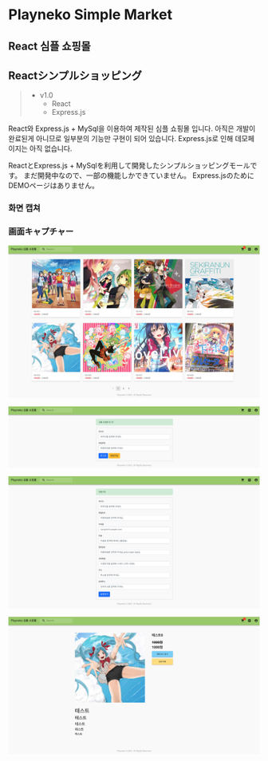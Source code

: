 # Playneko Simple Market
## React 심플 쇼핑몰
## Reactシンプルショッピング

> * v1.0
>   * React
>   * Express.js

React와 Express.js + MySql을 이용하여 제작된 심플 쇼핑몰 입니다.
아직은 개발이 완료된게 아니므로 일부분의 기능만 구현이 되어 있습니다.
Express.js로 인해 데모페이지는 아직 없습니다.

ReactとExpress.js + MySqlを利用して開発したシンプルショッピングモールです。
まだ開発中なので、一部の機能しかできていません。
Express.jsのためにDEMOページはありません。

### 화면 캡쳐
### 画面キャプチャー

![image](https://github.com/playneko/playneko-market/blob/main/public/capture/001.jpg?raw=true)

![image](https://github.com/playneko/playneko-market/blob/main/public/capture/002.png?raw=true)

![image](https://github.com/playneko/playneko-market/blob/main/public/capture/003.png?raw=true)

![image](https://github.com/playneko/playneko-market/blob/main/public/capture/004.jpg?raw=true)